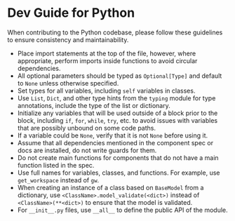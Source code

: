 # Dev Guide for Python

When contributing to the Python codebase, please follow these guidelines to ensure consistency and maintainability.

- Place import statements at the top of the file, however, where appropriate, perform imports inside functions to avoid circular dependencies.
- All optional parameters should be typed as `Optional[Type]` and default to `None` unless otherwise specified.
- Set types for all variables, including `self` variables in classes.
- Use `List`, `Dict`, and other type hints from the `typing` module for type annotations, include the type of the list or dictionary.
- Initialize any variables that will be used outside of a block prior to the block, including `if`, `for`, `while`, `try`, etc. to avoid issues with variables that are possibly unbound on some code paths.
- If a variable could be `None`, verify that it is not `None` before using it.
- Assume that all dependencies mentioned in the component spec or docs are installed, do not write guards for them.
- Do not create main functions for components that do not have a main function listed in the spec.
- Use full names for variables, classes, and functions. For example, use `get_workspace` instead of `gw`.
- When creating an instance of a class based on `BaseModel` from a dictionary, use `<ClassName>.model_validate(<dict>)` instead of `<ClassName>(**<dict>)` to ensure that the model is validated.
- For `__init__.py` files, use `__all__` to define the public API of the module.
